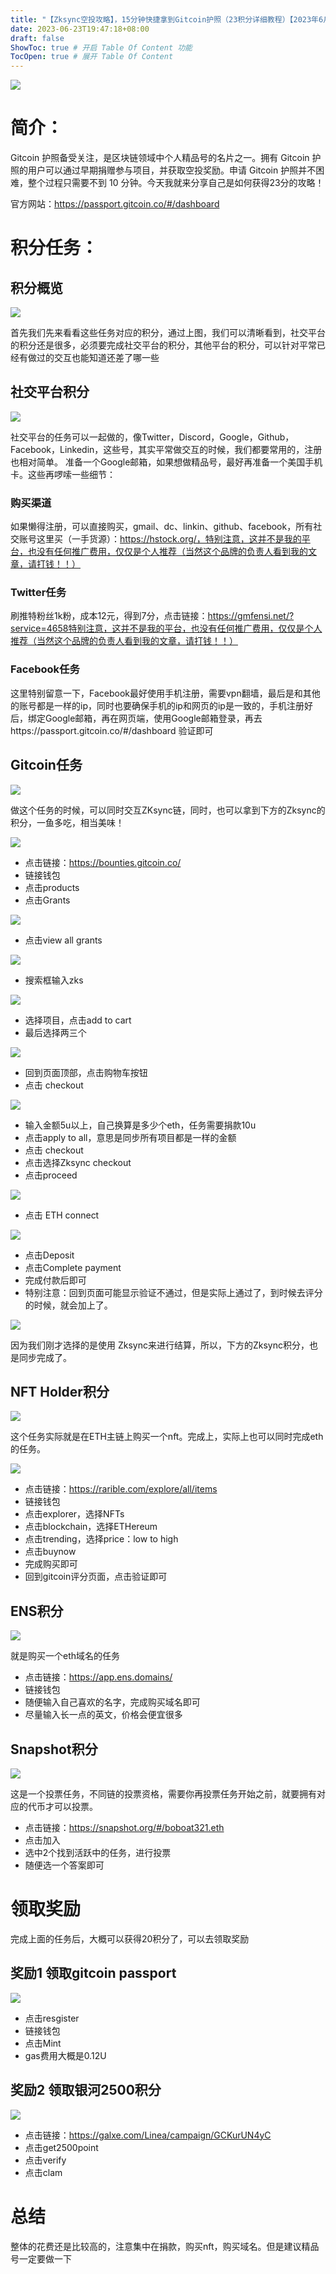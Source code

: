 ```yaml
---
title: "【Zksync空投攻略】，15分钟快捷拿到Gitcoin护照（23积分详细教程）【2023年6月23日更新】"
date: 2023-06-23T19:47:18+08:00
draft: false
ShowToc: true # 开启 Table Of Content 功能
TocOpen: true # 展开 Table Of Content
---
```


![](https://raw.githubusercontent.com/Logic-web3/airdrop/main/content/post/images/Zksync%20gitcoin%20AirDrop%201.png)

# 简介：
Gitcoin 护照备受关注，是区块链领域中个人精品号的名片之一。拥有 Gitcoin 护照的用户可以通过早期捐赠参与项目，并获取空投奖励。申请 Gitcoin 护照并不困难，整个过程只需要不到 10 分钟。今天我就来分享自己是如何获得23分的攻略！

官方网站：https://passport.gitcoin.co/#/dashboard

# 积分任务：

## 积分概览

![](https://raw.githubusercontent.com/Logic-web3/airdrop/main/content/post/images/Zksync%20gitgoin%20airdrop%202.png)

首先我们先来看看这些任务对应的积分，通过上图，我们可以清晰看到，社交平台的积分还是很多，必须要完成社交平台的积分，其他平台的积分，可以针对平常已经有做过的交互也能知道还差了哪一些

## 社交平台积分

![](https://raw.githubusercontent.com/Logic-web3/airdrop/main/content/post/images/Zksync%20gitcoin%20AirDrop%203.png)

社交平台的任务可以一起做的，像Twitter，Discord，Google，Github，Facebook，Linkedin，这些号，其实平常做交互的时候，我们都要常用的，注册也相对简单。
准备一个Google邮箱，如果想做精品号，最好再准备一个美国手机卡。这些再啰嗦一些细节：

### 购买渠道
如果懒得注册，可以直接购买，gmail、dc、linkin、github、facebook，所有社交账号这里买（一手货源）：https://hstock.org/，特别注意，这并不是我的平台，也没有任何推广费用，仅仅是个人推荐（当然这个品牌的负责人看到我的文章，请打钱！！）

### Twitter任务
刷推特粉丝1k粉，成本12元，得到7分，点击链接：https://gmfensi.net/?service=4658特别注意，这并不是我的平台，也没有任何推广费用，仅仅是个人推荐（当然这个品牌的负责人看到我的文章，请打钱！！）


### Facebook任务
这里特别留意一下，Facebook最好使用手机注册，需要vpn翻墙，最后是和其他的账号都是一样的ip，同时也要确保手机的ip和网页的ip是一致的，手机注册好后，绑定Google邮箱，再在网页端，使用Google邮箱登录，再去https://passport.gitcoin.co/#/dashboard 验证即可


## Gitcoin任务

![](https://raw.githubusercontent.com/Logic-web3/airdrop/main/content/post/images/Zksync%20gitcoin%20AirDrop%204.png)

做这个任务的时候，可以同时交互ZKsync链，同时，也可以拿到下方的Zksync的积分，一鱼多吃，相当美味！

![](https://raw.githubusercontent.com/Logic-web3/airdrop/main/content/post/images/zksync%20gitcoin%20AirDrop%205.png)

- 点击链接：https://bounties.gitcoin.co/
- 链接钱包
- 点击products
- 点击Grants
  
![](https://raw.githubusercontent.com/Logic-web3/airdrop/main/content/post/images/Zksync%20gitcoin%20AirDrop%206.png)

- 点击view all grants

![](https://raw.githubusercontent.com/Logic-web3/airdrop/main/content/post/images/Zksync%20gitcoin%20AirDrop%207.png)

- 搜索框输入zks
  
![](https://raw.githubusercontent.com/Logic-web3/airdrop/main/content/post/images/Zksync%20gitcoin%20AirDrop%208.png)

- 选择项目，点击add to cart
- 最后选择两三个
  
![](https://raw.githubusercontent.com/Logic-web3/airdrop/main/content/post/images/Zksync%20gitcoin%20AirDrop%2010.png)

- 回到页面顶部，点击购物车按钮
- 点击 checkout

![](https://raw.githubusercontent.com/Logic-web3/airdrop/main/content/post/images/Zksync%20gitcoin%20AirDrop%2011.png)

- 输入金额5u以上，自己换算是多少个eth，任务需要捐款10u
- 点击apply to all，意思是同步所有项目都是一样的金额
- 点击 checkout
- 点击选择Zksync checkout
- 点击proceed

![](https://raw.githubusercontent.com/Logic-web3/airdrop/main/content/post/images/Zksync%20gitcoin%20AirDrop%2013.png)

- 点击 ETH connect

![](https://raw.githubusercontent.com/Logic-web3/airdrop/main/content/post/images/Zksync%20gitcoin%20AirDrop%2014.png)

- 点击Deposit
- 点击Complete payment
- 完成付款后即可
- 特别注意：回到页面可能显示验证不通过，但是实际上通过了，到时候去评分的时候，就会加上了。

![](https://raw.githubusercontent.com/Logic-web3/airdrop/main/content/post/images/Zksync%20gitcoin%20AirDrop%2015.png)
  
因为我们刚才选择的是使用 Zksync来进行结算，所以，下方的Zksync积分，也是同步完成了。

## NFT Holder积分

![](https://raw.githubusercontent.com/Logic-web3/airdrop/main/content/post/images/Zksync%20NFT%20Holer%20AirDrop.png)

这个任务实际就是在ETH主链上购买一个nft。完成上，实际上也可以同时完成eth的任务。

![](https://raw.githubusercontent.com/Logic-web3/airdrop/main/content/post/images/Zksync%20gitcoin%20AirDrop%2016.png)

- 点击链接：https://rarible.com/explore/all/items
- 链接钱包
- 点击explorer，选择NFTs
- 点击blockchain，选择ETHereum
- 点击trending，选择price：low to high
- 点击buynow
- 完成购买即可
- 回到gitcoin评分页面，点击验证即可
  
## ENS积分

![](https://raw.githubusercontent.com/Logic-web3/airdrop/main/content/post/images/Zksync%20gitcoin%20ens%20AirDrop.png)

就是购买一个eth域名的任务
- 点击链接：https://app.ens.domains/
- 链接钱包
- 随便输入自己喜欢的名字，完成购买域名即可
- 尽量输入长一点的英文，价格会便宜很多

## Snapshot积分

![](https://raw.githubusercontent.com/Logic-web3/airdrop/main/content/post/images/Zksync%20snapshot%20airdr%2016.png)

这是一个投票任务，不同链的投票资格，需要你再投票任务开始之前，就要拥有对应的代币才可以投票。
- 点击链接：https://snapshot.org/#/boboat321.eth
- 点击加入
- 选中2个找到活跃中的任务，进行投票
- 随便选一个答案即可

# 领取奖励
完成上面的任务后，大概可以获得20积分了，可以去领取奖励

## 奖励1 领取gitcoin passport

![](https://raw.githubusercontent.com/Logic-web3/airdrop/main/content/post/images/Zksync%20gitcoin%20airdrop%2017.png)

- 点击resgister
- 链接钱包
- 点击Mint
- gas费用大概是0.12U

## 奖励2 领取银河2500积分

![](https://raw.githubusercontent.com/Logic-web3/airdrop/main/content/post/images/Zksync%20gale%20AirDrop.png)

- 点击链接：https://galxe.com/Linea/campaign/GCKurUN4yC
- 点击get2500point
- 点击verify
- 点击clam

# 总结

整体的花费还是比较高的，注意集中在捐款，购买nft，购买域名。但是建议精品号一定要做一下